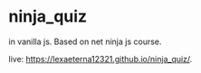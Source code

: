 # ninja_quiz
in vanilla js. Based on net ninja js course.

live: https://lexaeterna12321.github.io/ninja_quiz/.
